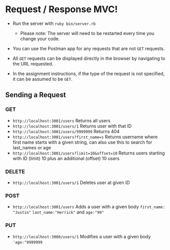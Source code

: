 # Request / Response MVC!


* Run the server with `ruby bin/server.rb`
  * Please note: The server will need to be restarted every time you change your code.

* You can use the Postman app for any requests that are not `GET` requests.
* All `GET` requests can be displayed directly in the browser by navigating to the URL requested.
* In the assignment instructions, if the type of the request is not specified, it can be assumed to be `GET`.


## Sending a Request

### GET
* `http://localhost:3001/users` Returns all users
* `http://localhost:3001/users/1` Returns user with that ID
* `http://localhost:3001/users/9999999` Returns 404
* `http://localhost:3001/users?first_name=s` Returns username where first name starts with a given string, can also use this to search for last_names or age
* `http://localhost:3001/users?limit=10&offset=10` Returns users starting with ID (limit) 10 plus an additional (offset) 10 users

### DELETE
* `http://localhost:3001/users/1` Deletes user at given ID

### POST
* `http://localhost:3001/users` Adds a user with a given body `first_name: "Justin"` `last_name:"Herrick"` and `age:"99"`

### PUT
* `http://localhost:3000/users/1` Modifies a user with a given body `'age:"9999999`
